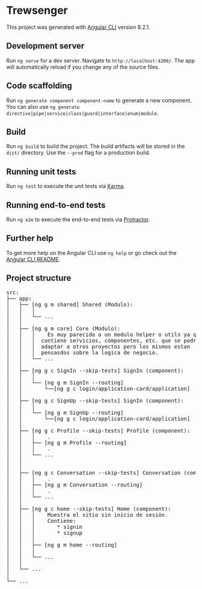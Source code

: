 # Trewsenger

This project was generated with [Angular CLI](https://github.com/angular/angular-cli) version 8.2.1.

## Development server

Run `ng serve` for a dev server. Navigate to `http://localhost:4200/`. The app will automatically reload if you change any of the source files.

## Code scaffolding

Run `ng generate component component-name` to generate a new component. You can also use `ng generate directive|pipe|service|class|guard|interface|enum|module`.

## Build

Run `ng build` to build the project. The build artifacts will be stored in the `dist/` directory. Use the `--prod` flag for a production build.

## Running unit tests

Run `ng test` to execute the unit tests via [Karma](https://karma-runner.github.io).

## Running end-to-end tests

Run `ng e2e` to execute the end-to-end tests via [Protractor](http://www.protractortest.org/).

## Further help

To get more help on the Angular CLI use `ng help` or go check out the [Angular CLI README](https://github.com/angular/angular-cli/blob/master/README.md).

## Project structure

<pre>
src:
├── app:
│   ├── [ng g m shared] Shared (Modulo):
│   │   │  
│   │   └── ...
│   │   
│   ├── [ng g m core] Core (Modulo):
│   │   │    Es muy parecido a un modulo helper o utils ya que
│   │   │  contiene servicios, componentes, etc. que se podrian
│   │   │  adaptar a otros proyectos pero los mismos estan
│   │   │  pensasdos sobre la logica de negocio.
│   │   └── ...
│   │   
│   ├── [ng g c SignIn --skip-tests] SignIn (component):
│   │   │
│   │   └── [ng g m SignIn --routing]
│   │       └──[ng g c login/application-card/application]
│   │
│   ├── [ng g c SignUp --skip-tests] SignIn (component):
│   │   │
│   │   └── [ng g m SignUp --routing]
│   │       └──[ng g c login/application-card/application]
│   │   
│   ├── [ng g c Profile --skip-tests] Profile (component):
│   │   │    .
│   │   ├── [ng g m Profile --routing]
│   │   │    .
│   │   └── ...
│   │
│   │   
│   ├── [ng g c Conversation --skip-tests] Conversation (component):
│   │   │    .
│   │   ├── [ng g m Conversation --routing]
│   │   │    .
│   │   └── ...
│   │
│   ├── [ng g c home --skip-tests] Home (component):
│   │   │    Muestra el sitio sin inicio de sesión.
│   │   │    Contiene:
│   │   │       * signin
│   │   │       * signup
│   │   │
│   │   ├── [ng g m home --routing]
│   │   │
│   │   └── ...
│   │   
│   └── ...
│   
└── ...
<pre>
